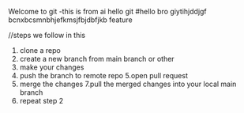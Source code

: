 Welcome to git
-this is from ai
hello git 
#hello bro
giytihjddjgf
bcnxbcsmnbhjefkmsjfbjdbfjkb
feature

//steps we follow in this
1. clone a repo
2. create a new branch from main branch or other 
3. make your changes
4. push the branch to remote repo
5.open pull request
6. merge the changes
7.pull the merged changes into your local main branch
8. repeat step 2